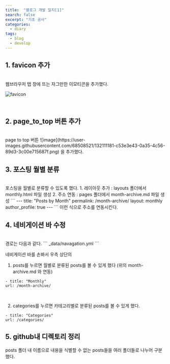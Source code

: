 ```yaml
---
title:  "블로그 개발 일지[1]"
search: false
excerpt: "기초 공사"
categories: 
  - diary
tags:
  - blog
  - develop
--- 
```

<!-- basic info -->

## 1. favicon 추가
<br/>
웹브라우저 탭 창에 뜨는 자그만한 이모티콘을 추가했다.  
  
![favicon](https://user-images.githubusercontent.com/68508521/132111096-6ec9b26d-7e51-42c0-aa09-40a53cf7b270.png)

<br/>
   
## 2. page_to_top 버튼 추가
<br/>
page to top 버튼 ![image](https://user-images.githubusercontent.com/68508521/132111181-c53e3e43-0a35-4c56-89d3-3c00e715687f.png) 을 추가했다.  

<br/>
      
## 3. 포스팅 월별 분류
<br/>
포스팅을 월별로 분류할 수 있도록 했다.  
1. 레이아웃 추가 : layouts 폴더에서 monthly.html 파일 생성
2. 주소 연동 : pages 폴더에서 month-archive.md 파일 생성
```
---
title: "Posts by Month"
permalink: /month-archive/
layout: monthly
author_profile: true
---
```   
이런 식으로 주소를 연동시킨다. 

<br/>

## 4. 네비게이션 바 수정
<br/>
경로는 다음과 같다.
```
_data/navagation.yml
```

네비게이션 바를 손봐서 우측 상단의 
1. posts를 누르면 월별로 분류된 posts를 볼 수 있게 했다 (위의 month-archive.md 와 연동)

```
- title: "Monthly"
url: /month-archive/
```
<br/>

2. categories를 누르면 카테고리별로 분류된 posts를 볼 수 있게 했다. 

```
- title: "Categories"
url: /categories/
```

## 5. github내 디렉토리 정리


posts 폴더 내 이름으로 내용을 식별할 수 없는 posts들을 여러 폴더들로 나누어 구분했다.
